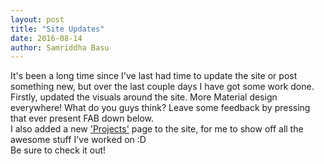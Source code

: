 ```yaml
---
layout: post
title: "Site Updates"
date: 2016-08-14
author: Samriddha Basu
---
```


It's been a long time since I've last had time to update the site or post something new, but over the last couple days I have got some work done.
<br> Firstly, updated the visuals around the site. More Material design everywhere! What do you guys think? Leave some feedback by pressing that ever present FAB down below.
<br> I also added a new ['Projects'](/projects "Projects") page to the site, for me to show off all the awesome stuff I've worked on :D
<br>Be sure to check it out!


